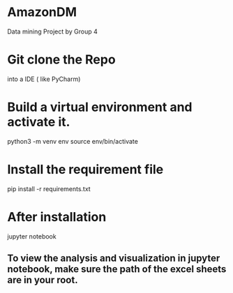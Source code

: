 # AmazonDM
Data mining Project by Group 4

# Git clone the Repo 
into a IDE ( like PyCharm)

# Build a virtual environment and activate it.
python3 -m venv env
source env/bin/activate

# Install the requirement file
pip install -r requirements.txt 

# After installation 
jupyter notebook 

## To view the analysis and visualization in jupyter notebook, make sure the path of the excel sheets are in your root.





